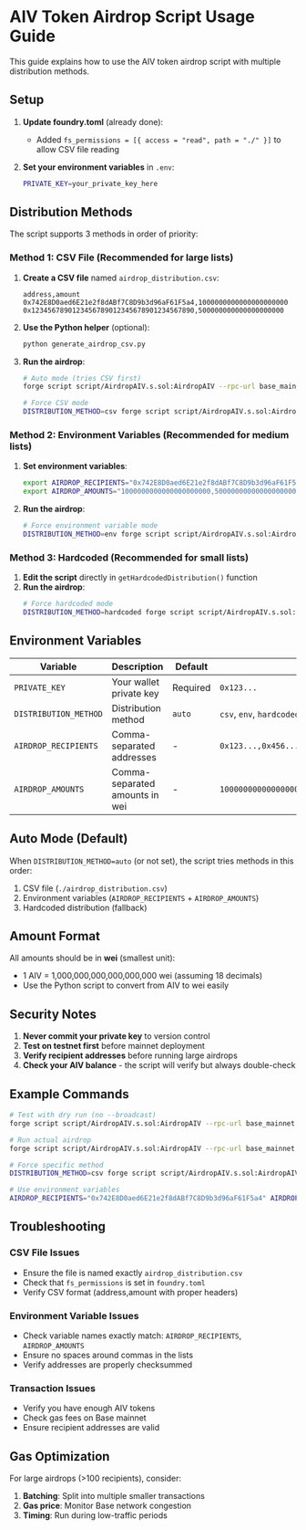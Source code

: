 # AIV Token Airdrop Script Usage Guide

This guide explains how to use the AIV token airdrop script with multiple distribution methods.

## Setup

1. **Update foundry.toml** (already done):
   - Added `fs_permissions = [{ access = "read", path = "./" }]` to allow CSV file reading

2. **Set your environment variables** in `.env`:
   ```bash
   PRIVATE_KEY=your_private_key_here
   ```

## Distribution Methods

The script supports 3 methods in order of priority:

### Method 1: CSV File (Recommended for large lists)

1. **Create a CSV file** named `airdrop_distribution.csv`:
   ```csv
   address,amount
   0x742E8D0aed6E21e2f8dABf7C8D9b3d96aF61F5a4,1000000000000000000000
   0x1234567890123456789012345678901234567890,500000000000000000000
   ```

2. **Use the Python helper** (optional):
   ```bash
   python generate_airdrop_csv.py
   ```

3. **Run the airdrop**:
   ```bash
   # Auto mode (tries CSV first)
   forge script script/AirdropAIV.s.sol:AirdropAIV --rpc-url base_mainnet --broadcast

   # Force CSV mode
   DISTRIBUTION_METHOD=csv forge script script/AirdropAIV.s.sol:AirdropAIV --rpc-url base_mainnet --broadcast
   ```

### Method 2: Environment Variables (Recommended for medium lists)

1. **Set environment variables**:
   ```bash
   export AIRDROP_RECIPIENTS="0x742E8D0aed6E21e2f8dABf7C8D9b3d96aF61F5a4,0x1234567890123456789012345678901234567890"
   export AIRDROP_AMOUNTS="1000000000000000000000,500000000000000000000"
   ```

2. **Run the airdrop**:
   ```bash
   # Force environment variable mode
   DISTRIBUTION_METHOD=env forge script script/AirdropAIV.s.sol:AirdropAIV --rpc-url base_mainnet --broadcast
   ```

### Method 3: Hardcoded (Recommended for small lists)

1. **Edit the script** directly in `getHardcodedDistribution()` function
2. **Run the airdrop**:
   ```bash
   # Force hardcoded mode
   DISTRIBUTION_METHOD=hardcoded forge script script/AirdropAIV.s.sol:AirdropAIV --rpc-url base_mainnet --broadcast
   ```

## Environment Variables

| Variable | Description | Default | Example |
|----------|-------------|---------|---------|
| `PRIVATE_KEY` | Your wallet private key | Required | `0x123...` |
| `DISTRIBUTION_METHOD` | Distribution method | `auto` | `csv`, `env`, `hardcoded`, `auto` |
| `AIRDROP_RECIPIENTS` | Comma-separated addresses | - | `0x123...,0x456...` |
| `AIRDROP_AMOUNTS` | Comma-separated amounts in wei | - | `1000000000000000000000,500000000000000000000` |

## Auto Mode (Default)

When `DISTRIBUTION_METHOD=auto` (or not set), the script tries methods in this order:
1. CSV file (`./airdrop_distribution.csv`)
2. Environment variables (`AIRDROP_RECIPIENTS` + `AIRDROP_AMOUNTS`)
3. Hardcoded distribution (fallback)

## Amount Format

All amounts should be in **wei** (smallest unit):
- 1 AIV = 1,000,000,000,000,000,000 wei (assuming 18 decimals)
- Use the Python script to convert from AIV to wei easily

## Security Notes

1. **Never commit your private key** to version control
2. **Test on testnet first** before mainnet deployment
3. **Verify recipient addresses** before running large airdrops
4. **Check your AIV balance** - the script will verify but always double-check

## Example Commands

```bash
# Test with dry run (no --broadcast)
forge script script/AirdropAIV.s.sol:AirdropAIV --rpc-url base_mainnet

# Run actual airdrop
forge script script/AirdropAIV.s.sol:AirdropAIV --rpc-url base_mainnet --broadcast --verify

# Force specific method
DISTRIBUTION_METHOD=csv forge script script/AirdropAIV.s.sol:AirdropAIV --rpc-url base_mainnet --broadcast

# Use environment variables
AIRDROP_RECIPIENTS="0x742E8D0aed6E21e2f8dABf7C8D9b3d96aF61F5a4" AIRDROP_AMOUNTS="1000000000000000000000" forge script script/AirdropAIV.s.sol:AirdropAIV --rpc-url base_mainnet --broadcast
```

## Troubleshooting

### CSV File Issues
- Ensure the file is named exactly `airdrop_distribution.csv`
- Check that `fs_permissions` is set in `foundry.toml`
- Verify CSV format (address,amount with proper headers)

### Environment Variable Issues
- Check variable names exactly match: `AIRDROP_RECIPIENTS`, `AIRDROP_AMOUNTS`
- Ensure no spaces around commas in the lists
- Verify addresses are properly checksummed

### Transaction Issues
- Verify you have enough AIV tokens
- Check gas fees on Base mainnet
- Ensure recipient addresses are valid

## Gas Optimization

For large airdrops (>100 recipients), consider:
1. **Batching**: Split into multiple smaller transactions
2. **Gas price**: Monitor Base network congestion
3. **Timing**: Run during low-traffic periods 